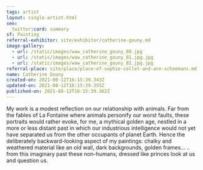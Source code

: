 ```yaml
---
tags: artist
layout: single-artist.html
seo:
  twitter:card: summary
sf: Painting
referral-exhibitor: site/exhibitor/catherine-gouny.md
image-gallery:
  - url: /static/images/waw_catherine_gouny_00.jpg
  - url: /static/images/waw_catherine_gouny_01.jpg.jpg
  - url: /static/images/waw_catherine_gouny_02.jpg.jpg
referral-place: site/place/place-of-sophie-collet-and-ann-schoemans.md
name: Catherine Gouny
created-on: 2021-08-12T16:15:39.343Z
updated-on: 2021-08-12T16:15:39.355Z
published-on: 2021-08-12T16:15:39.362Z
---
```

<!--StartFragment-->

My work is a modest reflection on our relationship with animals. Far from the fables of La Fontaine where animals personify our worst faults, these portraits would rather evoke, for me, a mythical golden age, nestled in a more or less distant past in which our industrious intelligence would not yet have separated us from the other occupants of planet Earth. Hence the deliberately backward-looking aspect of my paintings: chalky and weathered material like an old wall, dark backgrounds, golden frames… .. from this imaginary past these non-humans, dressed like princes look at us and question us.



<!--EndFragment-->